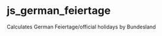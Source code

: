 js_german_feiertage
===================

Calculates German Feiertage/official holidays by Bundesland
